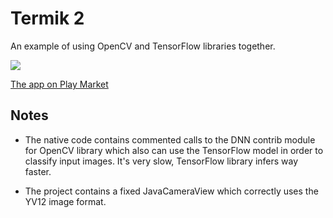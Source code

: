 # Termik 2

An example of using OpenCV and TensorFlow libraries together.

[![](http://mishurov.co.uk/images/github/termik/Screenshot1.png)](https://play.google.com/store/apps/details?id=uk.co.mishurov.termik2)

[The app on Play Market](https://play.google.com/store/apps/details?id=uk.co.mishurov.termik2)

## Notes
* The native code contains commented calls to the DNN contrib module for OpenCV library which also can use the TensorFlow model in order to classify input images. It's very slow, TensorFlow library infers way faster.

* The project contains a fixed JavaCameraView which correctly uses the YV12 image format.


